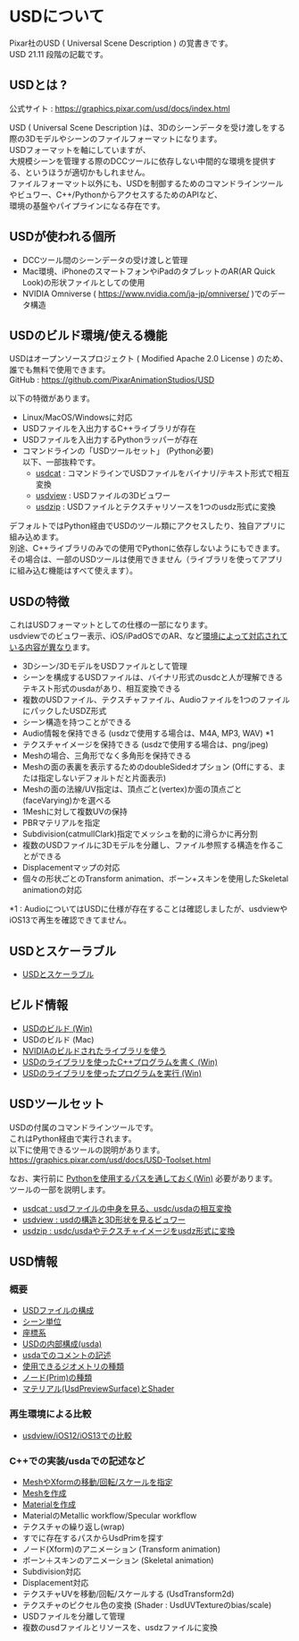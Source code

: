 # USDについて

Pixar社のUSD ( Universal Scene Description ) の覚書きです。    
USD 21.11 段階の記載です。    

## USDとは ?

公式サイト : https://graphics.pixar.com/usd/docs/index.html    

USD ( Universal Scene Description )は、3Dのシーンデータを受け渡しをする際の3Dモデルやシーンのファイルフォーマットになります。    
USDフォーマットを軸にしていますが、    
大規模シーンを管理する際のDCCツールに依存しない中間的な環境を提供する、というほうが適切かもしれません。    
ファイルフォーマット以外にも、USDを制御するためのコマンドラインツールやビュワー、C++/PythonからアクセスするためのAPIなど、      
環境の基盤やパイプラインになる存在です。     

## USDが使われる個所

* DCCツール間のシーンデータの受け渡しと管理
* Mac環境、iPhoneのスマートフォンやiPadのタブレットのAR(AR Quick Look)の形状ファイルとしての使用
* NVIDIA Omniverse ( https://www.nvidia.com/ja-jp/omniverse/ )でのデータ構造

## USDのビルド環境/使える機能

USDはオープンソースプロジェクト ( Modified Apache 2.0 License ) のため、誰でも無料で使用できます。    
GitHub : https://github.com/PixarAnimationStudios/USD    

以下の特徴があります。     

* Linux/MacOS/Windowsに対応
* USDファイルを入出力するC++ライブラリが存在
* USDファイルを入出力するPythonラッパーが存在
* コマンドラインの「USDツールセット」 (Python必要)    
以下、一部抜粋です。    
   * [usdcat](./doc/toolset/usd_toolset_usdcat.md) : コマンドラインでUSDファイルをバイナリ/テキスト形式で相互変換    
   * [usdview](./doc/toolset/usd_toolset_usdview.md) : USDファイルの3Dビュワー    
   * [usdzip](./doc/toolset/usd_toolset_usdzip.md) : USDファイルとテクスチャリソースを1つのusdz形式に変換    

デフォルトではPython経由でUSDのツール類にアクセスしたり、独自アプリに組み込めます。     
別途、C++ライブラリのみでの使用でPythonに依存しないようにもできます。   
その場合は、一部のUSDツールは使用できません（ライブラリを使ってアプリに組み込む機能はすべて使えます）。

## USDの特徴

これはUSDフォーマットとしての仕様の一部になります。    
usdviewでのビュワー表示、iOS/iPadOSでのAR、など[環境によって対応されている内容が異なり](./doc/usd_compare_viewer.md)ます。   

* 3Dシーン/3DモデルをUSDファイルとして管理
* シーンを構成するUSDファイルは、バイナリ形式のusdcと人が理解できるテキスト形式のusdaがあり、相互変換できる
* 複数のUSDファイル、テクスチャファイル、Audioファイルを1つのファイルにパックしたUSDZ形式
* シーン構造を持つことができる
* Audio情報を保持できる (usdzで使用する場合は、M4A, MP3, WAV) *1
* テクスチャイメージを保持できる (usdzで使用する場合は、png/jpeg)
* Meshの場合、三角形でなく多角形を保持できる
* Meshの面の表裏を表示するためのdoubleSidedオプション (Offにする、または指定しないデフォルトだと片面表示)
* Meshの面の法線/UV指定は、頂点ごと(vertex)か面の頂点ごと(faceVarying)かを選べる
* 1Meshに対して複数UVの保持
* PBRマテリアルを指定
* Subdivision(catmullClark)指定でメッシュを動的に滑らかに再分割
* 複数のUSDファイルに3Dモデルを分離し、ファイル参照する構造を作ることができる
* Displacementマップの対応
* 個々の形状ごとのTransform animation、ボーン+スキンを使用したSkeletal animationの対応

*1 : AudioについてはUSDに仕様が存在することは確認しましたが、usdviewやiOS13で再生を確認できてません。    

## USDとスケーラブル

* [USDとスケーラブル](./doc/usd_scalable.md)     

## ビルド情報

* [USDのビルド (Win)](./doc/usd_build_win.md)    
* USDのビルド (Mac)
* [NVIDIAのビルドされたライブラリを使う](./doc/usd_nvidia.md)    
* [USDのライブラリを使ったC++プログラムを書く (Win)](./doc/usd_write_app_win.md)    
* [USDのライブラリを使ったプログラムを実行 (Win)](./doc/usd_run_lib_win.md)    

## USDツールセット

USDの付属のコマンドラインツールです。    
これはPython経由で実行されます。     
以下に使用できるツールの説明があります。    
https://graphics.pixar.com/usd/docs/USD-Toolset.html    

なお、実行前に [Pythonを使用するパスを通しておく(Win)](./doc/usd_run_lib_win.md) 必要があります。    
ツールの一部を説明します。    

* [usdcat : usdファイルの中身を見る、usdc/usdaの相互変換](./doc/toolset/usd_toolset_usdcat.md)
* [usdview : usdの構造と3D形状を見るビュワー](./doc/toolset/usd_toolset_usdview.md)
* [usdzip : usdc/usdaやテクスチャイメージをusdz形式に変換](./doc/toolset/usd_toolset_usdzip.md)

## USD情報

### 概要

* [USDファイルの構成](./doc/usd_files_desc.md)    
* [シーン単位](./doc/usd_unit.md)    
* [座標系](./doc/scene_axis.md)    
* [USDの内部構成(usda)](./doc/usd_usda.md)    
* [usdaでのコメントの記述](./doc/usd_usda_comment.md)    
* [使用できるジオメトリの種類](./doc/usd_geom.md)    
* [ノード(Prim)の種類](./doc/usd_prim_type.md)    
* [マテリアル(UsdPreviewSurface)とShader](./doc/usd_material_shader.md)

### 再生環境による比較

* [usdview/iOS12/iOS13での比較](./doc/usd_compare_viewer.md)

### C++での実装/usdaでの記述など

* [MeshやXformの移動/回転/スケールを指定](./doc/usd_prim_transform.md)
* [Meshを作成](./doc/usd_create_mesh.md)
* [Materialを作成](./doc/usd_create_material.md)
* MaterialのMetallic workflow/Specular workflow
* テクスチャの繰り返し(wrap)
* すでに存在するパスからUsdPrimを探す
* ノード(Xform)のアニメーション (Transform animation)
* ボーン＋スキンのアニメーション (Skeletal animation)
* Subdivision対応
* Displacement対応
* テクスチャUVを移動/回転/スケールする (UsdTransform2d)
* テクスチャのピクセル色の変換 (Shader : UsdUVTextureのbias/scale)
* USDファイルを分離して管理
* 複数のusdファイルとリソースを、usdzファイルに変換
